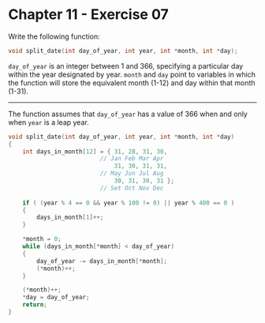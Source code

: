 # Chapter 11 - Exercise 07

Write the following function:

```C
void split_date(int day_of_year, int year, int *month, int *day);
```

`day_of_year` is an integer between 1 and 366, specifying a particular day
within the year designated by year.  `month` and `day` point to variables in
which the function will store the equivalent month (1-12) and day within that
month (1-31).


---

The function assumes that `day_of_year` has a value of 366 when and only when
`year` is a leap year.

```C
void split_date(int day_of_year, int year, int *month, int *day)
{
    int days_in_month[12] = { 31, 28, 31, 30,                                   
                          // Jan Feb Mar Apr
                              31, 30, 31, 31,                                   
                          // May Jun Jul Aug 
                              30, 31, 30, 31 };
                          // Set Oct Nov Dec 
                                                
    if ( (year % 4 == 0 && year % 100 != 0) || year % 400 == 0 )
    {
        days_in_month[1]++;
    }

    *month = 0;
    while (days_in_month[*month] < day_of_year)
    {
        day_of_year -= days_in_month[*month];
        (*month)++;
    }

    (*month)++;
    *day = day_of_year;
    return;
}
```

